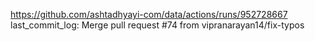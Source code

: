 https://github.com/ashtadhyayi-com/data/actions/runs/952728667
last_commit_log: Merge pull request #74 from vipranarayan14/fix-typos